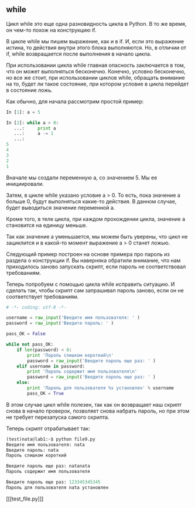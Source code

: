 ## while
Цикл while это еще одна разновидность цикла в Python. В то же время, он чем-то похож на конструкцию if.

В цикле while мы пишем выражение, как и в if. И, если это выражение истина, то действия внутри этого блока выполняются. 
Но, в отличии от if, while возвращается после выполнения в начало цикла.

При использовании цикла while главная опасность заключается в том, что он может выполняться бесконечно. Конечно, условно бесконечно, но все же стоит, при использовании циклов while, обращать внимание на то, будет ли такое состояние, при котором условие в цикла перейдет в состояние ложь.

Как обычно, для начала рассмотрим простой пример:
```python
In [1]: a = 5

In [2]: while a > 0:
   ...:     print a
   ...:     a -= 1
   ...:     
5
4
3
2
1
```

Вначале мы создали переменную а, со значением 5. Мы ее инициировали.

Затем, в цикле while указано условие a > 0. То есть, пока значение а больше 0, будут выполняться какие-то действия. В данном случае, будет выводиться значение переменной а.

Кроме того, в теле цикла, при каждом прохождении цикла, значение а становится на единицу меньше.

Так как значение а уменьшается, мы можем быть уверены, что цикл не зациклится и в какой-то момент выражение a > 0 станет ложью.

Следующий пример построен на основе примера про пароль из раздела о конструкции if. Вы наверняка обратили внимание, что нам приходилось заново запускать скрипт, если пароль не соответствовал требованиям.

Теперь попробуем с помощью цикла while исправить ситуацию. И сделать так, чтобы скрипт сам запрашивал пароль заново, если он не соответствует требованиям.
```python
# -*- coding: utf-8 -*-

username = raw_input('Введите имя пользователя: ' )
password = raw_input('Введите пароль: ' )

pass_OK = False

while not pass_OK:
    if len(password) < 8:
        print 'Пароль слишком короткий\n'
        password = raw_input('Введите пароль еще раз: ' )
    elif username in password:
        print 'Пароль содержит имя пользователя\n'
        password = raw_input('Введите пароль еще раз: ' )
    else:
        print 'Пароль для пользователя %s установлен' % username
        pass_OK = True
```

В этом случае цикл while полезен, так как он возвращает наш скрипт снова в начало проверок, позволяет снова набрать пароль, но при этом не требует перезапуска самого скрипта.


Теперь скрипт отрабатывает так:
```python
(test)nata@lab1:~$ python file9.py
Введите имя пользователя: nata
Введите пароль: nata
Пароль слишком короткий

Введите пароль еще раз: natanata
Пароль содержит имя пользователя

Введите пароль еще раз: 123345345345
Пароль для пользователя nata установлен
```



[[[test_file.py]]]